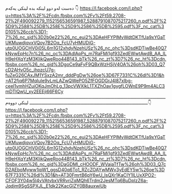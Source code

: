 دەست لەو دوو لینکە بدە 
لینکی یەکەم
                👇
https://l.facebook.com/l.php?u=https%3A%2F%2Fcdn.fbsbx.com%2Fv%2Ft59.2708-21%2F490092279_1152156536591987_5288791087075217260_n.pdf%2F%25D9%2588%25DB%258E%25D9%2586%25DB%2595.pdf%3F_nc_cat%3D105%26ccb%3D1-7%26_nc_sid%3D2b0e22%26_nc_eui2%3DAeHFYPlMvWdtDKTfUa9xYGaTUKMuwdjqvxVQoy7B2Oq_FcU7yHMUDiG-utp0UOGCHV0i05L6m1G12xhdyNzehUSz%26_nc_ohc%3DsdKDTjwBe40Q7kNvwEpHc7n%26_nc_oc%3DAdlApPs_m7RaFMi1gf93ZedEWwtAwdB_AA_ILH9eHXqYzM3KIikQweRoo44B143_bTk%26_nc_zt%3D7%26_nc_ht%3Dcdn.fbsbx.com%26_nc_gid%3DgoCe9aFyF9QBxWzHSjV4OA%26oh%3D03_Q7cD2AHvO5c_ihpzcU7g-fuZeG26CAxJM1YSxzA2mr_dddPgDw%26oe%3D67F7331C%26dl%3D1&h=AT2fjq6P7MqIuIe9vLmLAZwQWePO5ZfFOGDGrJ4l87xIbg-ceel1vmhHZuiOKqJmOhLg_13pcVWXlkL1TXZhOav1gygfLOWnE9P9m4ALC3mDTlQwU_xy2EEEji66F6Cy
ــــــــــــــــــــــــــــــــــــــــــــــــــــــــــــــــــــــــــــــــــــــــــــــــــــــــــــــــــــــــــــــــــــــــــــــــــــــــــــــــــــــــــــــــــــــــــــــــــــــــــــــــــــ
                  لینکی دووەم👇
https://l.facebook.com/l.php?u=https%3A%2F%2Fcdn.fbsbx.com%2Fv%2Ft59.2708-21%2F490092279_1152156536591987_5288791087075217260_n.pdf%2F%25D9%2588%25DB%258E%25D9%2586%25DB%2595.pdf%3F_nc_cat%3D105%26ccb%3D1-7%26_nc_sid%3D2b0e22%26_nc_eui2%3DAeHFYPlMvWdtDKTfUa9xYGaTUKMuwdjqvxVQoy7B2Oq_FcU7yHMUDiG-utp0UOGCHV0i05L6m1G12xhdyNzehUSz%26_nc_ohc%3DsdKDTjwBe40Q7kNvwEpHc7n%26_nc_oc%3DAdlApPs_m7RaFMi1gf93ZedEWwtAwdB_AA_ILH9eHXqYzM3KIikQweRoo44B143_bTk%26_nc_zt%3D7%26_nc_ht%3Dcdn.fbsbx.com%26_nc_gid%3DaGDMl_cHOODF_WVajaTfTw%26oh%3D03_Q7cD2AEboMyww1ipW1_ggsD40q6To1_RZcZOAYwMWv3yEdEY5w%26oe%3D67F7331C%26dl%3D1&h=AT30FmrtB6pY6wU_IsQXr1KaCIY1lLUxXPO2-CFOF3Y04w5l4vVAtvbxVRRvriZqMQh6Trdm2JesMTq6BuDplzZ6a-Jqdjm9SgSSPXJL_E1dk22KacGIZY0B8auxwiUb
